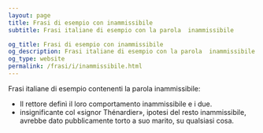 ```yaml
---
layout: page
title: Frasi di esempio con inammissibile 
subtitle: Frasi italiane di esempio con la parola  inammissibile

og_title: Frasi di esempio con inammissibile 
og_description: Frasi italiane di esempio con la parola  inammissibile
og_type: website
permalink: /frasi/i/inammissibile.html
---
```


Frasi italiane di esempio contenenti la parola inammissibile:


- Il rettore definì il loro comportamento inammissibile e i due.
- insignificante col «signor Thénardier», ipotesi del resto inammissibile, avrebbe dato pubblicamente torto a suo marito, su qualsiasi cosa.
